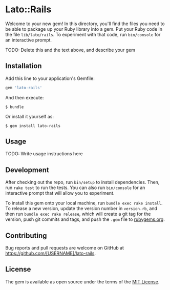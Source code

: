 # Lato::Rails

Welcome to your new gem! In this directory, you'll find the files you need to be able to package up your Ruby library into a gem. Put your Ruby code in the file `lib/lato/rails`. To experiment with that code, run `bin/console` for an interactive prompt.

TODO: Delete this and the text above, and describe your gem

## Installation

Add this line to your application's Gemfile:

```ruby
gem 'lato-rails'
```

And then execute:

    $ bundle

Or install it yourself as:

    $ gem install lato-rails

## Usage

TODO: Write usage instructions here

## Development

After checking out the repo, run `bin/setup` to install dependencies. Then, run `rake test` to run the tests. You can also run `bin/console` for an interactive prompt that will allow you to experiment.

To install this gem onto your local machine, run `bundle exec rake install`. To release a new version, update the version number in `version.rb`, and then run `bundle exec rake release`, which will create a git tag for the version, push git commits and tags, and push the `.gem` file to [rubygems.org](https://rubygems.org).

## Contributing

Bug reports and pull requests are welcome on GitHub at https://github.com/[USERNAME]/lato-rails.


## License

The gem is available as open source under the terms of the [MIT License](http://opensource.org/licenses/MIT).

